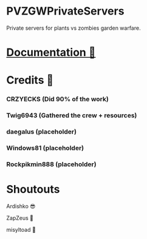 # PVZGWPrivateServers

Private servers for plants vs zombies garden warfare.

# [Documentation 📄](https://github.com/Twig6943/PVZGWPrivateServers/tree/main/docs)

# Credits 📜

### CRZYECKS (Did 90% of the work)

### Twig6943 (Gathered the crew + resources)

### daegalus (placeholder) 

### Windows81 (placeholder)

### Rockpikmin888 (placeholder)

# Shoutouts

Ardishko 😎

ZapZeus 🐻

misyltoad 🐸

